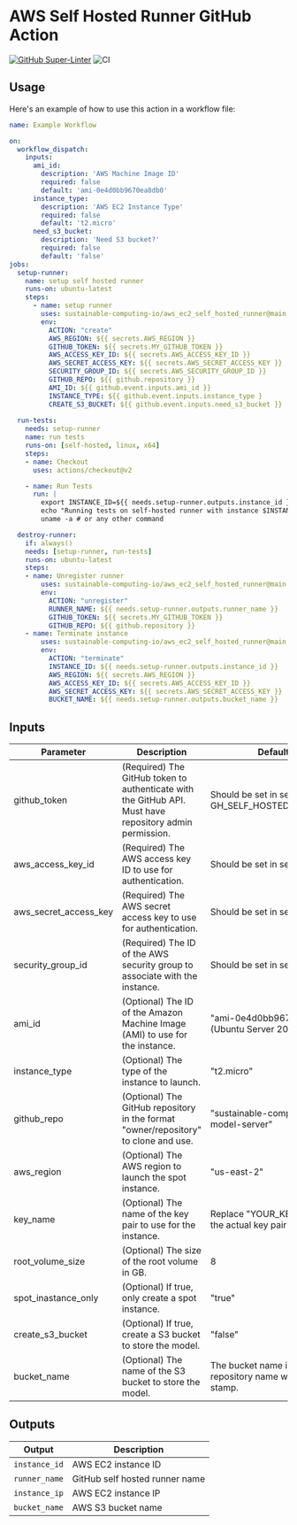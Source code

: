 # AWS Self Hosted Runner GitHub Action

[![GitHub Super-Linter](https://github.com/sustainable-computing-io/aws_ec2_self_hosted_runner/actions/workflows/linter.yml/badge.svg)](https://github.com/super-linter/super-linter)
![CI](https://github.com/sustainable-computing-io/aws_ec2_self_hosted_runner/actions/workflows/pr.yml/badge.svg)

## Usage

Here's an example of how to use this action in a workflow file:

```yaml
name: Example Workflow

on:
  workflow_dispatch:
    inputs:
      ami_id:
        description: 'AWS Machine Image ID'
        required: false
        default: 'ami-0e4d0bb9670ea8db0'
      instance_type:
        description: 'AWS EC2 Instance Type'
        required: false
        default: 't2.micro'
      need_s3_bucket:
        description: 'Need S3 bucket?'
        required: false
        default: 'false'
jobs:
  setup-runner:
    name: setup self hosted runner
    runs-on: ubuntu-latest
    steps:
      - name: setup runner
        uses: sustainable-computing-io/aws_ec2_self_hosted_runner@main
        env:
          ACTION: "create"
          AWS_REGION: ${{ secrets.AWS_REGION }}
          GITHUB_TOKEN: ${{ secrets.MY_GITHUB_TOKEN }}
          AWS_ACCESS_KEY_ID: ${{ secrets.AWS_ACCESS_KEY_ID }}
          AWS_SECRET_ACCESS_KEY: ${{ secrets.AWS_SECRET_ACCESS_KEY }}
          SECURITY_GROUP_ID: ${{ secrets.AWS_SECURITY_GROUP_ID }}
          GITHUB_REPO: ${{ github.repository }}
          AMI_ID: ${{ github.event.inputs.ami_id }}
          INSTANCE_TYPE: ${{ github.event.inputs.instance_type }
          CREATE_S3_BUCKET: ${{ github.event.inputs.need_s3_bucket }}
  
  run-tests:
    needs: setup-runner
    name: run tests
    runs-on: [self-hosted, linux, x64]
    steps:
    - name: Checkout
      uses: actions/checkout@v2

    - name: Run Tests
      run: |
        export INSTANCE_ID=${{ needs.setup-runner.outputs.instance_id }}
        echo "Running tests on self-hosted runner with instance $INSTANCE_ID"
        uname -a # or any other command

  destroy-runner:
    if: always()
    needs: [setup-runner, run-tests]
    runs-on: ubuntu-latest
    steps:
    - name: Unregister runner
        uses: sustainable-computing-io/aws_ec2_self_hosted_runner@main
        env:
          ACTION: "unregister"
          RUNNER_NAME: ${{ needs.setup-runner.outputs.runner_name }}
          GITHUB_TOKEN: ${{ secrets.MY_GITHUB_TOKEN }}
          GITHUB_REPO: ${{ github.repository }}
    - name: Terminate instance
        uses: sustainable-computing-io/aws_ec2_self_hosted_runner@main
        env:
          ACTION: "terminate"        
          INSTANCE_ID: ${{ needs.setup-runner.outputs.instance_id }}
          AWS_REGION: ${{ secrets.AWS_REGION }}
          AWS_ACCESS_KEY_ID: ${{ secrets.AWS_ACCESS_KEY_ID }}
          AWS_SECRET_ACCESS_KEY: ${{ secrets.AWS_SECRET_ACCESS_KEY }}
          BUCKET_NAME: ${{ needs.setup-runner.outputs.bucket_name }}
```

## Inputs

| Parameter            | Description                                                                                           | Default Value                            |
|----------------------|-------------------------------------------------------------------------------------------------------|------------------------------------------|
| github_token         | (Required) The GitHub token to authenticate with the GitHub API. Must have repository admin permission.          | Should be set in secrets, e.g. GH_SELF_HOSTED_RUNNER_TOKEN |
| aws_access_key_id    | (Required) The AWS access key ID to use for authentication.                                                      | Should be set in secrets. |
| aws_secret_access_key| (Required) The AWS secret access key to use for authentication.                                                  | Should be set in secrets. |
| security_group_id    | (Required) The ID of the AWS security group to associate with the instance.                                      | Should be set in secrets. |
| ami_id               | (Optional) The ID of the Amazon Machine Image (AMI) to use for the instance.                                     | "ami-0e4d0bb9670ea8db0" (Ubuntu Server 20.04 LTS) |
| instance_type        | (Optional) The type of the instance to launch.                                                                   | "t2.micro"                               |
| github_repo          | (Optional) The GitHub repository in the format "owner/repository" to clone and use.                              | "sustainable-computing-io/kepler-model-server" |
| aws_region           | (Optional) The AWS region to launch the spot instance.                                                           | "us-east-2"                              |
| key_name             | (Optional) The name of the key pair to use for the instance.                                                     | Replace "YOUR_KEY_NAME" with the actual key pair name. |
| root_volume_size     | (Optional) The size of the root volume in GB.                                                                    | 8                                      |
| spot_inastance_only  | (Optional) If true, only create a spot instance.                                                                 | "true"                                   |
| create_s3_bucket     | (Optional) If true, create a S3 bucket to store the model.                                                       | "false"                                  |
| bucket_name          | (Optional) The name of the S3 bucket to store the model.                                                         | The bucket name is the same as the repository name with time date stamp. |

## Outputs

| Output | Description             |
| ------ | ----------------------- |
| `instance_id` | AWS EC2 instance ID |
| `runner_name` | GitHub self hosted runner name |
| `instance_ip` | AWS EC2 instance IP |
| `bucket_name` | AWS S3 bucket name |

